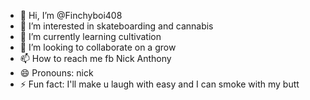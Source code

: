 - 👋 Hi, I’m @Finchyboi408
- 👀 I’m interested in skateboarding and cannabis
- 🌱 I’m currently learning cultivation
- 💞️ I’m looking to collaborate on a grow 
- 📫 How to reach me fb Nick Anthony
- 😄 Pronouns: nick
- ⚡ Fun fact: I'll make u laugh with easy and I can smoke with my butt

<!---
Finchyboi408/Finchyboi408 is a ✨ special ✨ repository because its `README.md` (this file) appears on your GitHub profile.
You can click the Preview link to take a look at your changes.
--->
